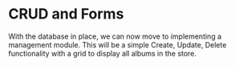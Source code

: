 # CRUD and Forms

With the database in place, we can now move to implementing a management module.
This will be a simple Create, Update, Delete functionality with a grid to display all albums in the store.
